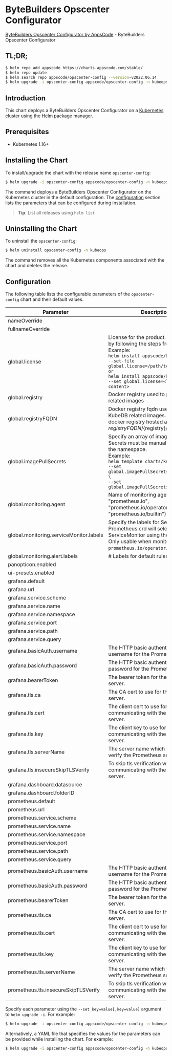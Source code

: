 # ByteBuilders Opscenter Configurator

[ByteBuilders Opscenter Configurator by AppsCode](https://github.com/bytebuilders/installer) - ByteBuilders Opscenter Configurator

## TL;DR;

```bash
$ helm repo add appscode https://charts.appscode.com/stable/
$ helm repo update
$ helm search repo appscode/opscenter-config --version=v2022.06.14
$ helm upgrade -i opscenter-config appscode/opscenter-config -n kubeops --create-namespace --version=v2022.06.14
```

## Introduction

This chart deploys a ByteBuilders Opscenter Configurator on a [Kubernetes](http://kubernetes.io) cluster using the [Helm](https://helm.sh) package manager.

## Prerequisites

- Kubernetes 1.16+

## Installing the Chart

To install/upgrade the chart with the release name `opscenter-config`:

```bash
$ helm upgrade -i opscenter-config appscode/opscenter-config -n kubeops --create-namespace --version=v2022.06.14
```

The command deploys a ByteBuilders Opscenter Configurator on the Kubernetes cluster in the default configuration. The [configuration](#configuration) section lists the parameters that can be configured during installation.

> **Tip**: List all releases using `helm list`

## Uninstalling the Chart

To uninstall the `opscenter-config`:

```bash
$ helm uninstall opscenter-config -n kubeops
```

The command removes all the Kubernetes components associated with the chart and deletes the release.

## Configuration

The following table lists the configurable parameters of the `opscenter-config` chart and their default values.

|                Parameter                |                                                                                                                                                                              Description                                                                                                                                                                              |       Default        |
|-----------------------------------------|-----------------------------------------------------------------------------------------------------------------------------------------------------------------------------------------------------------------------------------------------------------------------------------------------------------------------------------------------------------------------|----------------------|
| nameOverride                            |                                                                                                                                                                                                                                                                                                                                                                       | <code>""</code>      |
| fullnameOverride                        |                                                                                                                                                                                                                                                                                                                                                                       | <code>""</code>      |
| global.license                          | License for the product. Get a license by following the steps from [here](https://kubedb.com/docs/latest/setup/install/enterprise#get-a-trial-license). <br> Example: <br> `helm install appscode/kubedb \` <br> `--set-file global.license=/path/to/license/file` <br> `or` <br> `helm install appscode/kubedb \` <br> `--set global.license=<license file content>` | <code>""</code>      |
| global.registry                         | Docker registry used to pull KubeDB related images                                                                                                                                                                                                                                                                                                                    | <code>""</code>      |
| global.registryFQDN                     | Docker registry fqdn used to pull KubeDB related images. Set this to use docker registry hosted at ${registryFQDN}/${registry}/${image}                                                                                                                                                                                                                               | <code>ghcr.io</code> |
| global.imagePullSecrets                 | Specify an array of imagePullSecrets. Secrets must be manually created in the namespace. <br> Example: <br> `helm template charts/kubedb \` <br> `--set global.imagePullSecrets[0].name=sec0 \` <br> `--set global.imagePullSecrets[1].name=sec1`                                                                                                                     | <code>[]</code>      |
| global.monitoring.agent                 | Name of monitoring agent (one of "prometheus.io", "prometheus.io/operator", "prometheus.io/builtin")                                                                                                                                                                                                                                                                  | <code>""</code>      |
| global.monitoring.serviceMonitor.labels | Specify the labels for ServiceMonitor. Prometheus crd will select ServiceMonitor using these labels. Only usable when monitoring agent is `prometheus.io/operator`.                                                                                                                                                                                                   | <code>{}</code>      |
| global.monitoring.alert.labels          | # Labels for default rules                                                                                                                                                                                                                                                                                                                                            | <code>{}</code>      |
| panopticon.enabled                      |                                                                                                                                                                                                                                                                                                                                                                       | <code>true</code>    |
| ui-presets.enabled                      |                                                                                                                                                                                                                                                                                                                                                                       | <code>true</code>    |
| grafana.default                         |                                                                                                                                                                                                                                                                                                                                                                       | <code>false</code>   |
| grafana.url                             |                                                                                                                                                                                                                                                                                                                                                                       | <code>""</code>      |
| grafana.service.scheme                  |                                                                                                                                                                                                                                                                                                                                                                       | <code>""</code>      |
| grafana.service.name                    |                                                                                                                                                                                                                                                                                                                                                                       | <code>""</code>      |
| grafana.service.namespace               |                                                                                                                                                                                                                                                                                                                                                                       | <code>""</code>      |
| grafana.service.port                    |                                                                                                                                                                                                                                                                                                                                                                       | <code>""</code>      |
| grafana.service.path                    |                                                                                                                                                                                                                                                                                                                                                                       | <code>""</code>      |
| grafana.service.query                   |                                                                                                                                                                                                                                                                                                                                                                       | <code>""</code>      |
| grafana.basicAuth.username              | The HTTP basic authentication username for the Prometheus server.                                                                                                                                                                                                                                                                                                     | <code>""</code>      |
| grafana.basicAuth.password              | The HTTP basic authentication password for the Prometheus server.                                                                                                                                                                                                                                                                                                     | <code>""</code>      |
| grafana.bearerToken                     | The bearer token for the Prometheus server.                                                                                                                                                                                                                                                                                                                           | <code>""</code>      |
| grafana.tls.ca                          | The CA cert to use for the Prometheus server.                                                                                                                                                                                                                                                                                                                         | <code>""</code>      |
| grafana.tls.cert                        | The client cert to use for communicating with the Prometheus server.                                                                                                                                                                                                                                                                                                  | <code>""</code>      |
| grafana.tls.key                         | The client key to use for communicating with the Prometheus server.                                                                                                                                                                                                                                                                                                   | <code>""</code>      |
| grafana.tls.serverName                  | The server name which will be used to verify the Prometheus server address.                                                                                                                                                                                                                                                                                           | <code>""</code>      |
| grafana.tls.insecureSkipTLSVerify       | To skip tls verification when communicating with the Prometheus server.                                                                                                                                                                                                                                                                                               | <code>false</code>   |
| grafana.dashboard.datasource            |                                                                                                                                                                                                                                                                                                                                                                       | <code>""</code>      |
| grafana.dashboard.folderID              |                                                                                                                                                                                                                                                                                                                                                                       | <code>0</code>       |
| prometheus.default                      |                                                                                                                                                                                                                                                                                                                                                                       | <code>false</code>   |
| prometheus.url                          |                                                                                                                                                                                                                                                                                                                                                                       | <code>""</code>      |
| prometheus.service.scheme               |                                                                                                                                                                                                                                                                                                                                                                       | <code>""</code>      |
| prometheus.service.name                 |                                                                                                                                                                                                                                                                                                                                                                       | <code>""</code>      |
| prometheus.service.namespace            |                                                                                                                                                                                                                                                                                                                                                                       | <code>""</code>      |
| prometheus.service.port                 |                                                                                                                                                                                                                                                                                                                                                                       | <code>""</code>      |
| prometheus.service.path                 |                                                                                                                                                                                                                                                                                                                                                                       | <code>""</code>      |
| prometheus.service.query                |                                                                                                                                                                                                                                                                                                                                                                       | <code>""</code>      |
| prometheus.basicAuth.username           | The HTTP basic authentication username for the Prometheus server.                                                                                                                                                                                                                                                                                                     | <code>""</code>      |
| prometheus.basicAuth.password           | The HTTP basic authentication password for the Prometheus server.                                                                                                                                                                                                                                                                                                     | <code>""</code>      |
| prometheus.bearerToken                  | The bearer token for the Prometheus server.                                                                                                                                                                                                                                                                                                                           | <code>""</code>      |
| prometheus.tls.ca                       | The CA cert to use for the Prometheus server.                                                                                                                                                                                                                                                                                                                         | <code>""</code>      |
| prometheus.tls.cert                     | The client cert to use for communicating with the Prometheus server.                                                                                                                                                                                                                                                                                                  | <code>""</code>      |
| prometheus.tls.key                      | The client key to use for communicating with the Prometheus server.                                                                                                                                                                                                                                                                                                   | <code>""</code>      |
| prometheus.tls.serverName               | The server name which will be used to verify the Prometheus server address.                                                                                                                                                                                                                                                                                           | <code>""</code>      |
| prometheus.tls.insecureSkipTLSVerify    | To skip tls verification when communicating with the Prometheus server.                                                                                                                                                                                                                                                                                               | <code>false</code>   |


Specify each parameter using the `--set key=value[,key=value]` argument to `helm upgrade -i`. For example:

```bash
$ helm upgrade -i opscenter-config appscode/opscenter-config -n kubeops --create-namespace --version=v2022.06.14 --set global.registryFQDN=ghcr.io
```

Alternatively, a YAML file that specifies the values for the parameters can be provided while
installing the chart. For example:

```bash
$ helm upgrade -i opscenter-config appscode/opscenter-config -n kubeops --create-namespace --version=v2022.06.14 --values values.yaml
```
